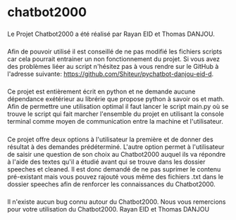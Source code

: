 # chatbot2000
#####
Le Projet Chatbot2000 a été réalisé par Rayan EID et Thomas DANJOU.
#####
Afin de pouvoir utilisé il est conseillé de ne pas modifié les fichiers scripts car cela pourrait entrainer un non fonctionnement du projet.
Si vous avez des problèmes liéer au script n'hésitez pas à vous rendre sur le GitHub à l'adresse suivante: https://github.com/Shiteur/pychatbot-danjou-eid-d.
#####
Ce projet est entièrement écrit en python et ne demande aucune dépendance exétérieur au librérie que propose python à savoir os et math.
Afin de permettre une utilisation optimal il faut lancer le script main.py où se trouve le script qui fait marcher l'ensemble du projet en utilisant la console terminal comme moyen de communication entre la machine et l'utilisateur.
#####
Ce projet offre deux options à l'utilisateur la première et de donner des résultat à des demandes prédéterminé.
L'autre option permet à l'utilisateur de saisir une question de son choix au Chatbot2000 auquel ils va répondre à l'aide des textes qu'il a étudié avant qui se trouve dans les dossier speeches et cleaned. Il est donc demandé de ne pas suprimer le contenu pré-existant mais vous pouvez rajouté vous même des fichiers .txt dans le dossier speeches afin de renforcer les connaissances du Chatbot2000.
#####
Il n'existe aucun bug connu autour du Chatbot2000.
Nous vous remercions pour votre utilisation du Chatbot2000.
Rayan EID et Thomas DANJOU
#####
